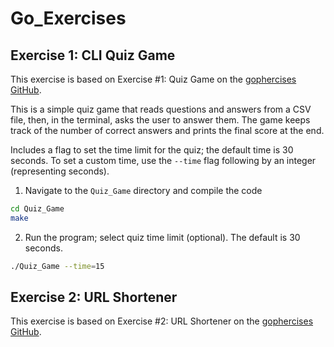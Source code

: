 # Go_Exercises

## Exercise 1: CLI Quiz Game

This exercise is based on Exercise #1: Quiz Game on the [gophercises GitHub](https://github.com/gophercises/quiz).

This is a simple quiz game that reads questions and answers from a CSV file, then, in the terminal, asks the user to answer them. The game keeps track of the number of correct answers and prints the final score at the end.

Includes a flag to set the time limit for the quiz; the default time is 30 seconds. To set a custom time, use the `--time` flag following by an integer (representing seconds).

1. Navigate to the `Quiz_Game` directory and compile the code

```bash
cd Quiz_Game
make
```

2. Run the program; select quiz time limit (optional). The default is 30 seconds.

```bash
./Quiz_Game --time=15
```

## Exercise 2: URL Shortener

This exercise is based on Exercise #2: URL Shortener on the [gophercises GitHub](https://github.com/gophercises/urlshort).